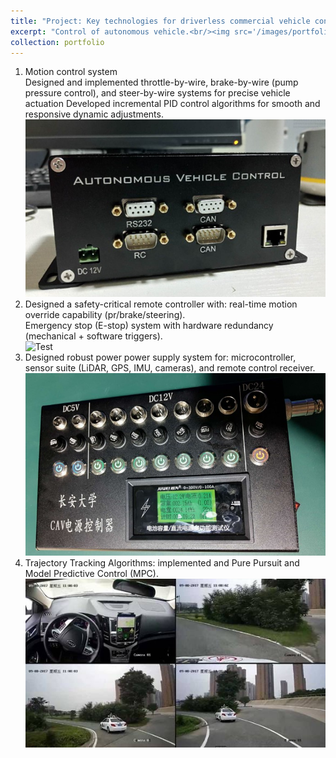 ```yaml
---
title: "Project: Key technologies for driverless commercial vehicle control systems"
excerpt: "Control of autonomous vehicle.<br/><img src='/images/portfolio9/gas_xinda.png' width='500' height='300'>"
collection: portfolio
---
```



1. Motion control system  
Designed and implemented throttle-by-wire, brake-by-wire (pump pressure control), and steer-by-wire systems for precise vehicle actuation Developed incremental PID control algorithms for smooth and responsive dynamic adjustments.  
    <img src="/images/portfolio9/control_box.jpg" alt="Test" width="520" /> 
1. Designed a safety-critical remote controller with: real-time motion override capability (pr/brake/steering).  
Emergency stop (E-stop) system with hardware redundancy (mechanical + software triggers).  
    <img src="/images/portfolio9/remote_controller.png" alt="Test" width="520" /> 
1. Designed robust power power supply system for: microcontroller, sensor suite (LiDAR, GPS, IMU, cameras), and remote control receiver. 
    <img src="/images/portfolio9/power_box.jpg" alt="Test" width="520" />
2. Trajectory Tracking Algorithms: implemented and Pure Pursuit and Model Predictive Control (MPC).
   <img src="/images/portfolio9/trajectory_tracking.jpg" alt="Test" width="520" /> 
